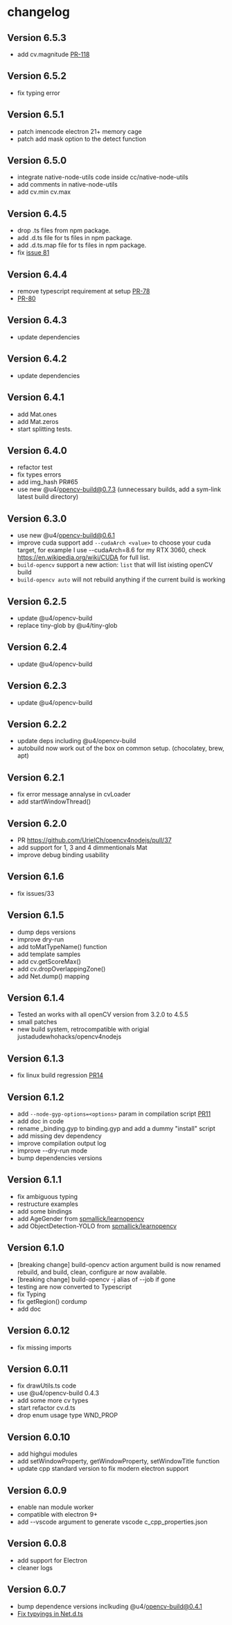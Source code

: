 # changelog

## Version 6.5.3
-  add cv.magnitude [PR-118](https://github.com/UrielCh/opencv4nodejs/pull/118)

## Version 6.5.2
- fix typing error

## Version 6.5.1
- patch imencode electron 21+ memory cage 
- patch add mask option to the detect function

## Version 6.5.0
- integrate native-node-utils code inside cc/native-node-utils
- add comments in native-node-utils
- add cv.min cv.max

## Version 6.4.5
- drop .ts files from npm package.
- add .d.ts file for ts files in npm package.
- add .d.ts.map file for ts files in npm package.
- fix [issue 81](https://github.com/UrielCh/opencv4nodejs/issues/81)
  
## Version 6.4.4
- remove typescript requirement at setup [PR-78](https://github.com/UrielCh/opencv4nodejs/pull/78)
- [PR-80](https://github.com/UrielCh/opencv4nodejs/pull/80)

## Version 6.4.3
- update dependencies

## Version 6.4.2
- update dependencies

## Version 6.4.1
- add Mat.ones
- add Mat.zeros
- start splitting tests.

## Version 6.4.0
- refactor test
- fix types errors
- add img_hash PR#65
- use new @u4/opencv-build@0.7.3 (unnecessary builds, add a sym-link latest build directory)

## Version 6.3.0
* use new @u4/opencv-build@0.6.1
* improve cuda support add `--cudaArch <value>` to choose your cuda target, for example I use --cudaArch=8.6 for my RTX 3060, check https://en.wikipedia.org/wiki/CUDA for full list.
* `build-opencv` support a new action: `list` that will list ixisting openCV build
* `build-opencv auto` will not rebuild anything if the current build is working 

## Version 6.2.5
* update @u4/opencv-build
* replace tiny-glob by @u4/tiny-glob

## Version 6.2.4
* update @u4/opencv-build

## Version 6.2.3
* update @u4/opencv-build

## Version 6.2.2
* update deps including @u4/opencv-build
* autobuild now work out of the box on common setup. (chocolatey, brew, apt)

## Version 6.2.1
* fix error message annalyse in cvLoader
* add startWindowThread()

## Version 6.2.0
* PR https://github.com/UrielCh/opencv4nodejs/pull/37
* add support for 1, 3 and 4 dimmentionals Mat
* improve debug binding usability

## Version 6.1.6
* fix issues/33 

## Version 6.1.5

* dump deps versions
* improve dry-run
* add toMatTypeName() function
* add template samples
* add cv.getScoreMax()
* add cv.dropOverlappingZone()
* add Net.dump() mapping
  
## Version 6.1.4

* Tested an works with all openCV version from 3.2.0 to 4.5.5
* small patches
* new build system, retrocompatible with origial justadudewhohacks/opencv4nodejs

## Version 6.1.3

* fix linux build regression [PR14](https://github.com/UrielCh/opencv4nodejs/pull/14)

## Version 6.1.2

* add `--node-gyp-options=<options>` param in compilation script [PR11](https://github.com/UrielCh/opencv4nodejs/pull/11)
* add doc in code
* rename _binding.gyp to binding.gyp and add a dummy "install" script
* add missing dev dependency
* improve compilation output log
* improve --dry-run mode
* bump dependencies versions

## Version 6.1.1

* fix ambiguous typing
* restructure examples
* add some bindings
* add AgeGender from [spmallick/learnopencv](https://github.com/spmallick/learnopencv/blob/master/AgeGender/)
* add ObjectDetection-YOLO from [spmallick/learnopencv](https://github.com/spmallick/learnopencv/blob/master/ObjectDetection-YOLO/)

## Version 6.1.0

* [breaking change] build-opencv action argument build is now renamed rebuild, and build, clean, configure ar now available.
* [breaking change] build-opencv -j alias of --job if gone
* testing are now converted to Typescript
* fix Typing
* fix getRegion() cordump
* add doc

## Version 6.0.12

* fix missing imports

## Version 6.0.11

* fix drawUtils.ts code
* use @u4/opencv-build 0.4.3
* add some more cv types
* start refactor cv.d.ts
* drop enum usage type WND_PROP

## Version 6.0.10

* add highgui modules
* add setWindowProperty, getWindowProperty, setWindowTitle function
* update cpp standard version to fix modern electron support

## Version 6.0.9

* enable nan module worker
* compatible with electron 9+
* add --vscode argument to generate vscode c_cpp_properties.json

## Version 6.0.8

* add support for Electron
* cleaner logs

## Version 6.0.7

* bump dependence versions inclkuding @u4/opencv-build@0.4.1
* [Fix typyings in Net.d.ts](https://github.com/UrielCh/opencv4nodejs/pull/3)
